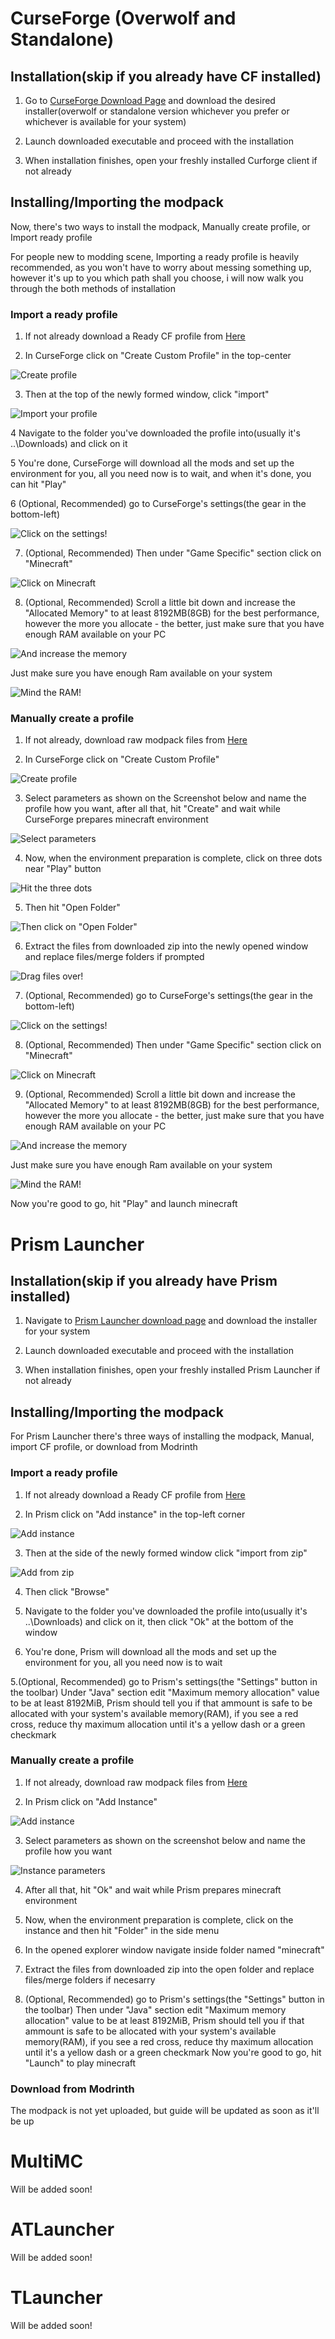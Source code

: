 # CurseForge (Overwolf and Standalone)
## Installation(skip if you already have CF installed)
1. Go to [CurseForge Download Page](https://download.curseforge.com/) and download the desired installer(overwolf or standalone version whichever you prefer or whichever is available for your system)

2. Launch downloaded executable and proceed with the installation

3. When installation finishes, open your freshly installed Curforge client if not already

## Installing/Importing the modpack
Now, there's two ways to install the modpack, Manually create profile, or Import ready profile

For people new to modding scene, Importing a ready profile is heavily recommended, as you won't have to worry about messing something up, however it's up to you which path shall you choose, i will now walk you through the both methods of installation

### Import a ready profile
1. If not already download a Ready CF profile from [Here](https://drive.google.com/file/d/11OQbEpRqpcFkeRE3G_jwlXbwtKBrHZs3/view?usp=share_link)

2. In CurseForge click on "Create Custom Profile" in the top-center

![Create profile](screenshots/CurseForge_both_click_create_new_profile.png)

3. Then at the top of the newly formed window, click "import"

![Import your profile](screenshots/CurseForge_import_create_profile.png)

4 Navigate to the folder you've downloaded the profile into(usually it's ..\Downloads) and click on it

5 You're done, CurseForge will download all the mods and set up the environment for you, all you need now is to wait, and when it's done, you can hit "Play"

6 (Optional, Recommended) go to CurseForge's settings(the gear in the bottom-left)

![Click on the settings!](screenshots/CurseForge_optional_click_CF_settings.png)

7. (Optional, Recommended) Then under "Game Specific" section click on "Minecraft"

![Click on Minecraft](screenshots/CurseForge_optional_click_minecraft.png)

8. (Optional, Recommended) Scroll a little bit down and increase the "Allocated Memory" to at least 8192MB(8GB) for the best performance, however the more you allocate - the better, just make sure that you have enough RAM available on your PC

![And increase the memory](screenshots/CurseForge_optional_increase_allocated_memory.png)

Just make sure you have enough Ram available on your system

![Mind the RAM!](screenshots/Taskmgr_ram_available.png)

### Manually create a profile
1. If not already, download raw modpack files from [Here](https://www.dropbox.com/sh/bysbawq6t98li80/AAALsWCoH41dsXaiBdDc2efRa?dl=0)

2. In CurseForge click on "Create Custom Profile"

![Create profile](screenshots/CurseForge_both_click_create_new_profile.png)

3. Select parameters as shown on the Screenshot below and name the profile how you want, after all that, hit "Create" and wait while CurseForge prepares minecraft environment

![Select parameters](screenshots/CurseForge_manual_parameters.png)

4. Now, when the environment preparation is complete, click on three dots near "Play" button

![Hit the three dots](screenshots/CurseForge_manual_click_three_dots.png)

5. Then hit "Open Folder"

![Then click on "Open Folder"](screenshots/CurseForge_manual_click_open_folder.png)

6. Extract the files from downloaded zip into the newly opened window and replace files/merge folders if prompted

![Drag files over!](screenshots/Files_drag_over.png)

7. (Optional, Recommended) go to CurseForge's settings(the gear in the bottom-left)

![Click on the settings!](screenshots/CurseForge_optional_click_CF_settings.png)

8. (Optional, Recommended) Then under "Game Specific" section click on "Minecraft"

![Click on Minecraft](screenshots/CurseForge_optional_click_minecraft.png)

9. (Optional, Recommended) Scroll a little bit down and increase the "Allocated Memory" to at least 8192MB(8GB) for the best performance, however the more you allocate - the better, just make sure that you have enough RAM available on your PC

![And increase the memory](screenshots/CurseForge_optional_increase_allocated_memory.png)

Just make sure you have enough Ram available on your system

![Mind the RAM!](screenshots/Taskmgr_ram_available.png)

Now you're good to go, hit "Play" and launch minecraft

# Prism Launcher
## Installation(skip if you already have Prism installed)
1. Navigate to [Prism Launcher download page](https://prismlauncher.org/download/) and download the installer for your system

2. Launch downloaded executable and proceed with the installation

3. When installation finishes, open your freshly installed Prism Launcher if not already

## Installing/Importing the modpack
For Prism Launcher there's three ways of installing the modpack, Manual, import CF profile, or download from Modrinth

### Import a ready profile
1. If not already download a Ready CF profile from [Here](https://drive.google.com/file/d/11OQbEpRqpcFkeRE3G_jwlXbwtKBrHZs3/view?usp=share_link)

2. In Prism click on "Add instance" in the top-left corner

![Add instance](screenshots/Prism_add_instance.png)

3. Then at the side of the newly formed window click "import from zip"

![Add from zip](screnshots/Prism_import_zip.png)

4. Then click "Browse"

3. Navigate to the folder you've downloaded the profile into(usually it's ..\Downloads) and click on it, then click "Ok" at the bottom of the window

4. You're done, Prism will download all the mods and set up the environment for you, all you need now is to wait

5.(Optional, Recommended) go to Prism's settings(the "Settings" button in the toolbar)
Under "Java" section edit "Maximum memory allocation" value to be at least 8192MiB, Prism should tell you if that ammount is safe to be allocated with your system's available memory(RAM), if you see a red cross, reduce thу maximum allocation until it's a yellow dash or a green checkmark

### Manually create a profile
1. If not already, download raw modpack files from [Here](https://www.dropbox.com/sh/bysbawq6t98li80/AAALsWCoH41dsXaiBdDc2efRa?dl=0)

2. In Prism click on "Add Instance"

![Add instance](screenshots/Prism_add_instance.png)

3. Select parameters as shown on the screenshot below and name the profile how you want

![Instance parameters](screenshots/Prism_manual_parameters.png)

4. After all that, hit "Ok" and wait while Prism prepares minecraft environment

3. Now, when the environment preparation is complete, click on the instance and then hit "Folder" in the side menu
4. In the opened explorer window navigate inside folder named "minecraft"

4. Extract the files from downloaded zip into the open folder and replace files/merge folders if necesarry

5. (Optional, Recommended) go to Prism's settings(the "Settings" button in the toolbar)
Then under "Java" section edit "Maximum memory allocation" value to be at least 8192MiB, Prism should tell you if that ammount is safe to be allocated with your system's available memory(RAM), if you see a red cross, reduce thу maximum allocation until it's a yellow dash or a green checkmark
  Now you're good to go, hit "Launch" to play minecraft
  
### Download from Modrinth
The modpack is not yet uploaded, but guide will be updated as soon as it'll be up

# MultiMC
Will be added soon!

# ATLauncher
Will be added soon!

# TLauncher
Will be added soon!
